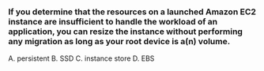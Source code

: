 

### If you determine that the resources on a launched Amazon EC2 instance are insufficient to handle the workload of an application, you can resize the instance without performing any migration as long as your root device is a(n) volume.

A. persistent
B. SSD
C. instance store 
D. EBS


